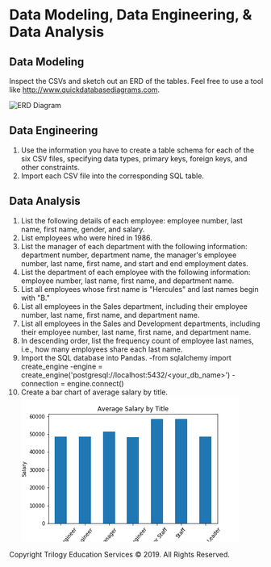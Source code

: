 # Data Modeling, Data Engineering, & Data Analysis

## Data Modeling
Inspect the CSVs and sketch out an ERD of the tables. Feel free to use a tool like http://www.quickdatabasediagrams.com.

![ERD Diagram](/EmplyeeSQL/QuickDBD-exportdiagramscreenshot.png)

## Data Engineering
1. Use the information you have to create a table schema for each of the six CSV files, specifying data types, primary keys, foreign keys, and other constraints.
2. Import each CSV file into the corresponding SQL table.

## Data Analysis
1. List the following details of each employee: employee number, last name, first name, gender, and salary.
2. List employees who were hired in 1986.
3. List the manager of each department with the following information: department number, department name, the manager's employee number, last name, first name, and start and end employment dates.
4. List the department of each employee with the following information: employee number, last name, first name, and department name.
5. List all employees whose first name is "Hercules" and last names begin with "B."
6. List all employees in the Sales department, including their employee number, last name, first name, and department name.
7. List all employees in the Sales and Development departments, including their employee number, last name, first name, and department name.
8. In descending order, list the frequency count of employee last names, i.e., how many employees share each last name.
9. Import the SQL database into Pandas. 
  -from sqlalchemy import create_engine
  -engine = create_engine('postgresql://localhost:5432/<your_db_name>')
  -connection = engine.connect()
10. Create a bar chart of average salary by title.
![Bar Chart](EmployeeSQL/barplot1.png)



Copyright
Trilogy Education Services © 2019. All Rights Reserved.
